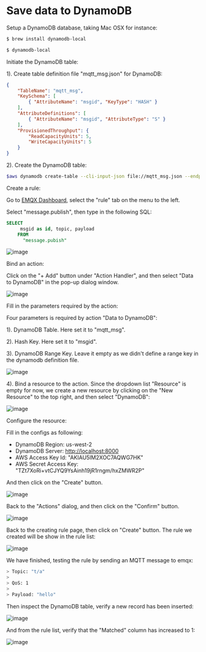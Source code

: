 # Save data to DynamoDB

Setup a DynamoDB database, taking Mac OSX for instance:

```bash
$ brew install dynamodb-local

$ dynamodb-local
```

Initiate the DynamoDB table:

1). Create table definition file "mqtt_msg.json" for DynamoDB:

```json
{
    "TableName": "mqtt_msg",
    "KeySchema": [
        { "AttributeName": "msgid", "KeyType": "HASH" }
    ],
    "AttributeDefinitions": [
        { "AttributeName": "msgid", "AttributeType": "S" }
    ],
    "ProvisionedThroughput": {
        "ReadCapacityUnits": 5,
        "WriteCapacityUnits": 5
    }
}
```

2). Create the DynamoDB
table:

```bash
$aws dynamodb create-table --cli-input-json file://mqtt_msg.json --endpoint-url http://localhost:8000
```

Create a rule:

Go to [EMQX Dashboard](http://127.0.0.1:18083/#/rules), select the
"rule" tab on the menu to the left.

Select "message.publish", then type in the following SQL:

```sql
SELECT
     msgid as id, topic, payload
    FROM
      "message.pubish"
```


![image](./assets/rule-engine/mysql_sql_1.png)

Bind an action:

Click on the "+ Add" button under "Action Handler", and then select
"Data to DynamoDB" in the pop-up dialog window.

![image](./assets/rule-engine/dynamo_action_0.png)

Fill in the parameters required by the action:

Four parameters is required by action "Data to DynamoDB":

1). DynamoDB Table. Here set it to "mqtt_msg".

2). Hash Key. Here set it to "msgid".

3). DynamoDB Range Key. Leave it empty as we didn't define a range key
in the dynamodb definition file.

![image](./assets/rule-engine/dynamo_action_1.png)

4). Bind a resource to the action. Since the dropdown list "Resource"
is empty for now, we create a new resource by clicking on the "New
Resource" to the top right, and then select "DynamoDB":

![image](./assets/rule-engine/dynamo_action_2.png)

Configure the resource:

Fill in the configs as following:

- DynamoDB Region: us-west-2
- DynamoDB Server: <http://localhost:8000>
- AWS Access Key Id: "AKIAU5IM2XOC7AQWG7HK"
- AWS Secret Access Key: "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"

And then click on the "Create" button.

![image](./assets/rule-engine/dynamo_resource_0.png)

Back to the "Actions" dialog, and then click on the "Confirm" button.

![image](./assets/rule-engine/dynamo_action_3.png)

Back to the creating rule page, then click on "Create" button. The rule we created will be show in the rule list:

![image](./assets/rule-engine/dynamo_rule_overview_0.png)

We have finished, testing the rule by sending an MQTT message to emqx:

```bash
> Topic: "t/a"
>
> QoS: 1
>
> Payload: "hello"
```

Then inspect the DynamoDB table, verify a new record has been
inserted:

![image](./assets/rule-engine/dynamo_result.png)

And from the rule list, verify that the "Matched" column has increased
to 1:

![image](./assets/rule-engine/dynamo_rule_overview_1.png)
